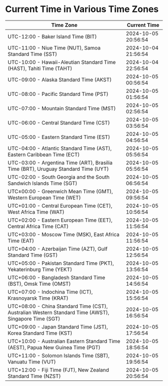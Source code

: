 # Current Time in Various Time Zones

| Time Zone | Current Time |
|-----------|--------------|
| UTC-12:00 - Baker Island Time (BIT) | 2024-10-05 20:56:54 |
| UTC-11:00 - Niue Time (NUT), Samoa Standard Time (SST) | 2024-10-04 21:56:54 |
| UTC-10:00 - Hawaii-Aleutian Standard Time (HAST), Tahiti Time (TAHT) | 2024-10-04 22:56:54 |
| UTC-09:00 - Alaska Standard Time (AKST) | 2024-10-05 00:56:54 |
| UTC-08:00 - Pacific Standard Time (PST) | 2024-10-05 01:56:54 |
| UTC-07:00 - Mountain Standard Time (MST) | 2024-10-05 02:56:54 |
| UTC-06:00 - Central Standard Time (CST) | 2024-10-05 03:56:54 |
| UTC-05:00 - Eastern Standard Time (EST) | 2024-10-05 04:56:54 |
| UTC-04:00 - Atlantic Standard Time (AST), Eastern Caribbean Time (ECT) | 2024-10-05 05:56:54 |
| UTC-03:00 - Argentina Time (ART), Brasília Time (BRT), Uruguay Standard Time (UYT) | 2024-10-05 05:56:54 |
| UTC-02:00 - South Georgia and the South Sandwich Islands Time (SGT) | 2024-10-05 06:56:54 |
| UTC±00:00 - Greenwich Mean Time (GMT), Western European Time (WET) | 2024-10-05 09:56:54 |
| UTC+01:00 - Central European Time (CET), West Africa Time (WAT) | 2024-10-05 10:56:54 |
| UTC+02:00 - Eastern European Time (EET), Central Africa Time (CAT) | 2024-10-05 11:56:54 |
| UTC+03:00 - Moscow Time (MSK), East Africa Time (EAT) | 2024-10-05 11:56:54 |
| UTC+04:00 - Azerbaijan Time (AZT), Gulf Standard Time (GST) | 2024-10-05 12:56:54 |
| UTC+05:00 - Pakistan Standard Time (PKT), Yekaterinburg Time (YEKT) | 2024-10-05 13:56:54 |
| UTC+06:00 - Bangladesh Standard Time (BST), Omsk Time (OMST) | 2024-10-05 14:56:54 |
| UTC+07:00 - Indochina Time (ICT), Krasnoyarsk Time (KRAT) | 2024-10-05 15:56:54 |
| UTC+08:00 - China Standard Time (CST), Australian Western Standard Time (AWST), Singapore Time (SGT) | 2024-10-05 16:56:54 |
| UTC+09:00 - Japan Standard Time (JST), Korea Standard Time (KST) | 2024-10-05 17:56:54 |
| UTC+10:00 - Australian Eastern Standard Time (AEST), Papua New Guinea Time (PGT) | 2024-10-05 18:56:54 |
| UTC+11:00 - Solomon Islands Time (SBT), Vanuatu Time (VUT) | 2024-10-05 19:56:54 |
| UTC+12:00 - Fiji Time (FJT), New Zealand Standard Time (NZST) | 2024-10-05 20:56:54 |
